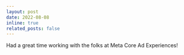 ```yaml
---
layout: post
date: 2022-08-08
inline: true
related_posts: false
---
```


Had a great time working with the folks at Meta Core Ad Experiences!

